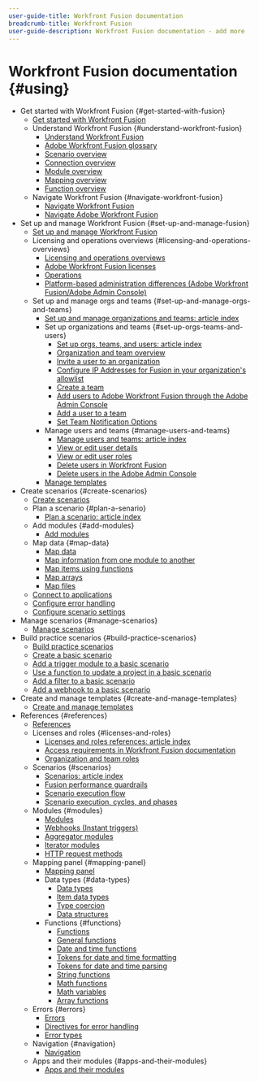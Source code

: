 ```yaml
---
user-guide-title: Workfront Fusion documentation
breadcrumb-title: Workfront Fusion
user-guide-description: Workfront Fusion documentation - add more
---
```


# Workfront Fusion documentation {#using}

* Get started with Workfront Fusion {#get-started-with-fusion}
    * [Get started with Workfront Fusion](/help/workfront-fusion/get-started-with-fusion/get-started-fusion-toc.md)
    * Understand Workfront Fusion {#understand-workfront-fusion}
        * [Understand Workfront Fusion](/help/workfront-fusion/get-started-with-fusion/understand-fusion/understand-fusion-toc.md)
        * [Adobe Workfront Fusion glossary](/help/workfront-fusion/get-started-with-fusion/understand-fusion/fusion-glossary.md)
        * [Scenario overview](/help/workfront-fusion/get-started-with-fusion/understand-fusion/scenario-overview.md)
        * [Connection overview](/help/workfront-fusion/get-started-with-fusion/understand-fusion/connection-overview.md)
        * [Module overview](/help/workfront-fusion/get-started-with-fusion/understand-fusion/module-overview.md)
        * [Mapping overview](/help/workfront-fusion/get-started-with-fusion/understand-fusion/mapping-overview.md)
        * [Function overview](/help/workfront-fusion/get-started-with-fusion/understand-fusion/function-overview.md)
    * Navigate Workfront Fusion {#navigate-workfront-fusion}
        * [Navigate Workfront Fusion](/help/workfront-fusion/get-started-with-fusion/navigate-fusion/navigate-fusion-toc.md)
        * [Navigate Adobe Workfront Fusion](/help/workfront-fusion/get-started-with-fusion/navigate-fusion/navigate-workfront-fusion.md)
* Set up and manage Workfront Fusion {#set-up-and-manage-fusion}
    * [Set up and manage Workfront Fusion](/help/workfront-fusion/set-up-and-manage-workfront-fusion/set-up-and-manage-workfront-fusion-toc.md)
    * Licensing and operations overviews {#licensing-and-operations-overviews}
        * [Licensing and operations overviews](/help/workfront-fusion/set-up-and-manage-workfront-fusion/licensing-operations-overview/licensing-operations-overviews.md)
        * [Adobe Workfront Fusion licenses](/help/workfront-fusion/set-up-and-manage-workfront-fusion/licensing-operations-overview/license-automation-vs-integration.md)
        * [Operations](/help/workfront-fusion/set-up-and-manage-workfront-fusion/licensing-operations-overview/operations-in-workfront-fusion.md)
        * [Platform-based administration differences (Adobe Workfront Fusion/Adobe Admin Console)](/help/workfront-fusion/set-up-and-manage-workfront-fusion/licensing-operations-overview/fusion-adobe-admin-console.md)
    * Set up and manage orgs and teams {#set-up-and-manage-orgs-and-teams}
        * [Set up and manage organizations and teams: article index](/help/workfront-fusion/set-up-and-manage-workfront-fusion/set-up-and-manage-orgs-and-teams/set-up-and-manage-orgs-and-teams.md)
        * Set up organizations and teams {#set-up-orgs-teams-and-users}
            * [Set up orgs, teams, and users: article index](/help/workfront-fusion/set-up-and-manage-workfront-fusion/set-up-and-manage-orgs-and-teams/set-up-orgs-teams-and-users/set-up-orgs-and-teams.md)
            * [Organization and team overview](/help/workfront-fusion/set-up-and-manage-workfront-fusion/set-up-and-manage-orgs-and-teams/set-up-orgs-teams-and-users/org-and-team-overview.md)
            * [Invite a user to an organization](/help/workfront-fusion/set-up-and-manage-workfront-fusion/set-up-and-manage-orgs-and-teams/set-up-orgs-teams-and-users/invite-a-user-to-an-org.md)
            * [Configure IP Addresses for Fusion in your organization's allowlist](/help/workfront-fusion/set-up-and-manage-workfront-fusion/set-up-and-manage-orgs-and-teams/set-up-orgs-teams-and-users/set-up-ip-addresses-for-fusion.md)
            * [Create a team](/help/workfront-fusion/set-up-and-manage-workfront-fusion/set-up-and-manage-orgs-and-teams/set-up-orgs-teams-and-users/create-a-team.md)
            * [Add users to Adobe Workfront Fusion through the Adobe Admin Console](/help/workfront-fusion/set-up-and-manage-workfront-fusion/set-up-and-manage-orgs-and-teams/set-up-orgs-teams-and-users/add-fusion-users-admin-console.md)
            * [Add a user to a team](/help/workfront-fusion/set-up-and-manage-workfront-fusion/set-up-and-manage-orgs-and-teams/set-up-orgs-teams-and-users/add-a-user-to-a-team.md)
            * [Set Team Notification Options](/help/workfront-fusion/set-up-and-manage-workfront-fusion/set-up-and-manage-orgs-and-teams/set-up-orgs-teams-and-users/set-team-notification-options.md)
        * Manage users and teams {#manage-users-and-teams}
            * [Manage users and teams: article index](/help/workfront-fusion/set-up-and-manage-workfront-fusion/set-up-and-manage-orgs-and-teams/manage-users-and-teams/manage-users-and-teams.md)
            * [View or edit user details](/help/workfront-fusion/set-up-and-manage-workfront-fusion/set-up-and-manage-orgs-and-teams/manage-users-and-teams/view-or-edit-user-details.md)
            * [View or edit user roles](/help/workfront-fusion/set-up-and-manage-workfront-fusion/set-up-and-manage-orgs-and-teams/manage-users-and-teams/view-or-edit-user-roles.md)
            * [Delete users in Workfront Fusion](/help/workfront-fusion/set-up-and-manage-workfront-fusion/set-up-and-manage-orgs-and-teams/manage-users-and-teams/delete-users-in-fusion.md)
            * [Delete users in the Adobe Admin Console](/help/workfront-fusion/set-up-and-manage-workfront-fusion/set-up-and-manage-orgs-and-teams/manage-users-and-teams/delete-users-admin-console.md)
        * [Manage templates](/help/workfront-fusion/set-up-and-manage-workfront-fusion/manage-templates/manage-templates-toc.md)
* Create scenarios {#create-scenarios}
    * [Create scenarios](/help/workfront-fusion/create-scenarios/create-scenarios-toc.md)
    * Plan a scenario {#plan-a-senario}
        * [Plan a scenario: article index](/help/workfront-fusion/create-scenarios/plan-a-scenario/plan-a-scenario-toc.md)
    * Add modules {#add-modules}
        * [Add modules](/help/workfront-fusion/create-scenarios/add-modules/add-modules-toc.md)
    * Map data {#map-data}
        * [Map data](/help/workfront-fusion/create-scenarios/map-data/map-data-toc.md)
        * [Map information from one module to another](/help/workfront-fusion/create-scenarios/map-data/map-data-from-one-to-another.md)
        * [Map items using functions](/help/workfront-fusion/create-scenarios/map-data/map-using-functions.md)
        * [Map arrays](/help/workfront-fusion/create-scenarios/map-data/map-an-array.md)
        * [Map files](/help/workfront-fusion/create-scenarios/map-data/map-files.md)
    * [Connect to applications](/help/workfront-fusion/create-scenarios/connect-to-apps/connect-to-apps-toc.md)
    * [Configure error handling](/help/workfront-fusion/create-scenarios/config-error-handling/config-error-handling-toc.md)
    * [Configure scenario settings](/help/workfront-fusion/create-scenarios/config-scenarios-settings/config-scenario-settings-toc.md)
* Manage scenarios {#manage-scenarios}
    * [Manage scenarios](/help/workfront-fusion/manage-scenarios/manage-scenarios-toc.md)
* Build practice scenarios {#build-practice-scenarios}
    * [Build practice scenarios](/help/workfront-fusion/build-practice-scenarios/build-practice-scenarios-toc.md)
    * [Create a basic scenario](/help/workfront-fusion/build-practice-scenarios/create-basic-scenario.md)
    * [Add a trigger module to a basic scenario](/help/workfront-fusion/build-practice-scenarios/add-trigger-to-basic-scenario.md)
    * [Use a function to update a project in a basic scenario](/help/workfront-fusion/build-practice-scenarios/use-function-to-build-practice-scenario.md)
    * [Add a filter to a basic scenario](/help/workfront-fusion/build-practice-scenarios/add-filter-basic-scenario.md)
    * [Add a webhook to a basic scenario](/help/workfront-fusion/build-practice-scenarios/add-a-webhook-to-basic-scenario.md)
* Create and manage templates {#create-and-manage-templates}
    * [Create and manage templates](/help/workfront-fusion/create-and-manage-templates/create-manage-templates-toc.md)
* References {#references}
    * [References](/help/workfront-fusion/references/references-toc.md)
    * Licenses and roles {#licenses-and-roles}
        * [Licenses and roles references: article index](/help/workfront-fusion/references/licenses-and-roles/licenses-and-roles-index.md)
        * [Access requirements in Workfront Fusion documentation](/help/workfront-fusion/references/licenses-and-roles/access-level-requirements-in-documentation.md)
        * [Organization and team roles](/help/workfront-fusion/references/licenses-and-roles/organization-roles.md)
    * Scenarios {#scenarios}
        * [Scenarios: article index](/help/workfront-fusion/references/scenarios/scenarios-toc.md)
        * [Fusion performance guardrails](/help/workfront-fusion/references/scenarios/fusion-performance-guardrails.md)
        * [Scenario execution flow](/help/workfront-fusion/references/scenarios/scenario-execution-flow.md)
        * [Scenario execution, cycles, and phases](/help/workfront-fusion/references/scenarios/scenario-execution-cycles-phases.md)
    * Modules {#modules}
        * [Modules](/help/workfront-fusion/references/modules/modules-toc.md)
        * [Webhooks (Instant triggers)](/help/workfront-fusion/references/modules/webhooks-reference.md)
        * [Aggregator modules](/help/workfront-fusion/references/modules/aggregator-module.md)
        * [Iterator modules](/help/workfront-fusion/references/modules/iterator-module.md)
        * [HTTP request methods](/help/workfront-fusion/references/modules/http-request-methods.md)
    * Mapping panel {#mapping-panel}
        * [Mapping panel](/help/workfront-fusion/references/mapping-panel/mapping-panel-toc.md)
        * Data types {#data-types}
            * [Data types](/help/workfront-fusion/references/mapping-panel/data-types/data-types-toc.md)
            * [Item data types](/help/workfront-fusion/references/mapping-panel/data-types/item-data-types.md)
            * [Type coercion](/help/workfront-fusion/references/mapping-panel/data-types/type-coercion.md)
            * [Data structures](/help/workfront-fusion/references/mapping-panel/data-types/data-structures.md)
        * Functions {#functions}
            * [Functions](/help/workfront-fusion/references/mapping-panel/functions/functions-toc.md)
            * [General functions](/help/workfront-fusion/references/mapping-panel/functions/general-functions.md)
            * [Date and time functions](/help/workfront-fusion/references/mapping-panel/functions/date-and-time-functions.md)
            * [Tokens for date and time formatting](/help/workfront-fusion/references/mapping-panel/functions/tokens-for-date-and-time-formatting.md)
            * [Tokens for date and time parsing](/help/workfront-fusion/references/mapping-panel/functions/tokens-for-date-and-time-parsing.md)
            * [String functions](/help/workfront-fusion/references/mapping-panel/functions/string-functions.md)
            * [Math functions](/help/workfront-fusion/references/mapping-panel/functions/math-functions.md)
            * [Math variables](/help/workfront-fusion/references/mapping-panel/functions/math-variables.md)
            * [Array functions](/help/workfront-fusion/references/mapping-panel/functions/array-functions.md)
    * Errors {#errors}
        * [Errors](/help/workfront-fusion/references/errors/errors-toc.md)
        * [Directives for error handling](/help/workfront-fusion/references/errors/directives-for-error-handling.md)
        * [Error types](/help/workfront-fusion/references/errors/error-processing.md)
    * Navigation {#navigation}
        * [Navigation](/help/workfront-fusion/references/navigation/navigation-toc.md)
    * Apps and their modules {#apps-and-their-modules}
        * [Apps and their modules](/help/workfront-fusion/references/apps-and-modules/apps-and-modules-toc.md)
